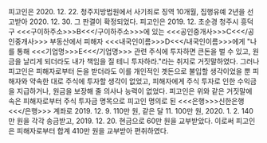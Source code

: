 피고인은 2020. 12. 22. 청주지방법원에서 사기죄로 징역 10개월, 집행유예 2년을 선고받아 2020. 12. 30. 그 판결이 확정되었다.
피고인은 2019. 12. 초순경 청주시 흥덕구 <<<구이하주소>>>B<<</구이하주소>>>에 있는 <<<공인중개사>>>C<<</공인중개사>>> 부동산에서 피해자 <<<내국인이름>>>D<<</내국인이름>>>에게 "나를 통해 <<<기업명>>>E<<</기업명>>> 관련 주식에 투자하면 큰돈을 벌 수 있고, 원금을 날리게 되더라도 내가 책임을 질 테니 투자하라."라는 취지로 거짓말하였다.
그러나 피고인은 피해자로부터 돈을 받더라도 이를 개인적인 곗돈으로 불입할 생각이었을 뿐 피해자와 약속한 대로 주식에 투자할 생각이 없었고, 피해자에게 주식 투자로 인한 수익금을 지급하거나, 원금을 보장해 줄 의사나 능력이 없었다.
피고인은 위와 같은 거짓말에 속은 피해자로부터 주식 투자금 명목으로 피고인 명의로 된 <<<은행>>>신한은행<<</은행>>> 계좌로 2019. 12. 9. 110만 원, 같은 달 11. 100만 원, 2020. 1. 2. 140만 원을 각각 송금받고, 2019. 12. 20. 현금으로 60만 원을 교부받았다.
이로써 피고인은 피해자로부터 합계 410만 원을 교부받아 편취하였다.
